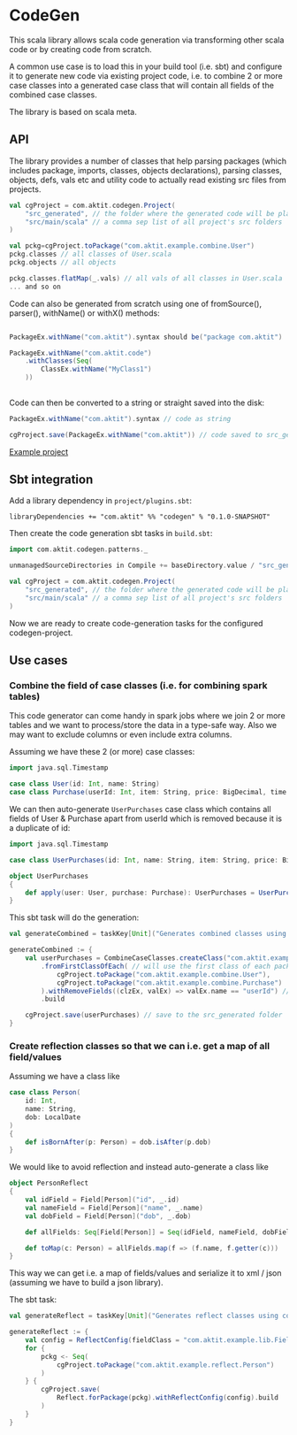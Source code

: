 # CodeGen
This scala library allows scala code generation via transforming other scala code
or by creating code from scratch.

A common use case is to load this in your build tool (i.e. sbt) and configure it
to generate new code via existing project code, i.e. to combine 2 or more case classes
into a generated case class that will contain all fields of the combined case classes.

The library is based on scala meta.

## API

The library provides a number of classes that help parsing packages (which includes 
package, imports, classes, objects declarations), parsing classes, objects, defs, vals 
etc and utility code to actually read existing src files from projects.

```scala
val cgProject = com.aktit.codegen.Project(
	"src_generated", // the folder where the generated code will be placed
	"src/main/scala" // a comma sep list of all project's src folders
)

val pckg=cgProject.toPackage("com.aktit.example.combine.User")
pckg.classes // all classes of User.scala
pckg.objects // all objects

pckg.classes.flatMap(_.vals) // all vals of all classes in User.scala
... and so on
```

Code can also be generated from scratch using one of fromSource(), parser(), withName() or withX() 
methods:

```scala

PackageEx.withName("com.aktit").syntax should be("package com.aktit")

PackageEx.withName("com.aktit.code")
    .withClasses(Seq(
        ClassEx.withName("MyClass1")    
    ))
    

```

Code can then be converted to a string or straight saved into the disk:

```scala
PackageEx.withName("com.aktit").syntax // code as string

cgProject.save(PackageEx.withName("com.aktit")) // code saved to src_generated/com/aktit
```

[Example project](example/) 

## Sbt integration

Add a library dependency in `project/plugins.sbt`:

```
libraryDependencies += "com.aktit" %% "codegen" % "0.1.0-SNAPSHOT"
```

Then create the code generation sbt tasks in `build.sbt`:

```scala
import com.aktit.codegen.patterns._

unmanagedSourceDirectories in Compile += baseDirectory.value / "src_generated"

val cgProject = com.aktit.codegen.Project(
	"src_generated", // the folder where the generated code will be placed
	"src/main/scala" // a comma sep list of all project's src folders
)

``` 

Now we are ready to create code-generation tasks for the configured codegen-project.

## Use cases

### Combine the field of case classes (i.e. for combining spark tables)

This code generator can come handy in spark jobs where we join 2 or more tables and we want
to process/store the data in a type-safe way. Also we may want to exclude columns or even
include extra columns.

Assuming we have these 2 (or more) case classes:

```scala
import java.sql.Timestamp

case class User(id: Int, name: String)
case class Purchase(userId: Int, item: String, price: BigDecimal, time: Timestamp)
```

We can then auto-generate `UserPurchases` case class which contains all fields of User & Purchase 
apart from userId which is removed because it is a duplicate of id:

```scala
import java.sql.Timestamp

case class UserPurchases(id: Int, name: String, item: String, price: BigDecimal, time: Timestamp)

object UserPurchases
{
	def apply(user: User, purchase: Purchase): UserPurchases = UserPurchases(user.id, user.name, purchase.item, purchase.price, purchase.time)
}
``` 

This sbt task will do the generation:

```scala
val generateCombined = taskKey[Unit]("Generates combined classes using codegen")

generateCombined := {
	val userPurchases = CombineCaseClasses.createClass("com.aktit.example.combine", "UserPurchases")
		.fromFirstClassOfEach( // will use the first class of each package below:
			cgProject.toPackage("com.aktit.example.combine.User"),
			cgProject.toPackage("com.aktit.example.combine.Purchase")
		).withRemoveFields((clzEx, valEx) => valEx.name == "userId") // remove userId because it is a duplicate of user.id
		.build

	cgProject.save(userPurchases) // save to the src_generated folder
}

```

### Create reflection classes so that we can i.e. get a map of all field/values

Assuming we have a class like

```scala
case class Person(
	id: Int,
	name: String,
	dob: LocalDate
)
{
	def isBornAfter(p: Person) = dob.isAfter(p.dob)
}
```

We would like to avoid reflection and instead auto-generate a class like

```scala
object PersonReflect
{
	val idField = Field[Person]("id", _.id)
	val nameField = Field[Person]("name", _.name)
	val dobField = Field[Person]("dob", _.dob)

	def allFields: Seq[Field[Person]] = Seq(idField, nameField, dobField)

	def toMap(c: Person) = allFields.map(f => (f.name, f.getter(c)))
}
```

This way we can get i.e. a map of fields/values and serialize it to xml / json (assuming we
have to build a json library).

The sbt task:

```scala
val generateReflect = taskKey[Unit]("Generates reflect classes using codegen")

generateReflect := {
	val config = ReflectConfig(fieldClass = "com.aktit.example.lib.Field")
	for {
		pckg <- Seq(
			cgProject.toPackage("com.aktit.example.reflect.Person")
		)
	} {
		cgProject.save(
			Reflect.forPackage(pckg).withReflectConfig(config).build
		)
	}
}
```